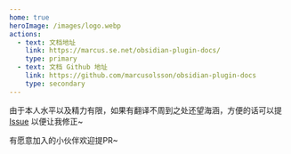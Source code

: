 ```yaml
---
home: true
heroImage: /images/logo.webp
actions:
  - text: 文档地址
    link: https://marcus.se.net/obsidian-plugin-docs/
    type: primary
  - text: 文档 Github 地址
    link: https://github.com/marcusolsson/obsidian-plugin-docs
    type: secondary
---
```


<p align="center">

由于本人水平以及精力有限，如果有翻译不周到之处还望海涵，方便的话可以提 [Issue](https://github.com/luhaifeng666/obsidian-plugin-docs-zh/issues) 以便让我修正~

有愿意加入的小伙伴欢迎提PR~

</p>
